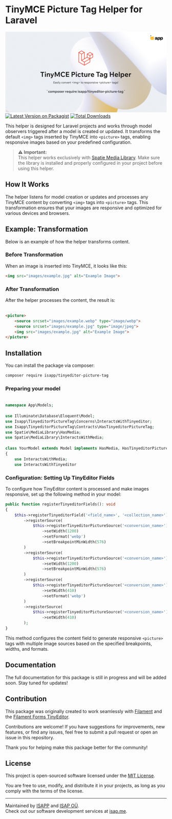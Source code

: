 # TinyMCE Picture Tag Helper for Laravel

[![TinyMCE Picture Tag Helper for Laravel](https://github.com/isap-ou/tinyeditor-picture-tag/blob/main/images/banner.jpg?raw=true)](https://github.com/isap-ou/tinyeditor-picture-tag)
[![Latest Version on Packagist](https://img.shields.io/packagist/v/isapp/tinyeditor-picture-tag.svg?style=flat-square)](https://packagist.org/packages/isapp/tinyeditor-picture-tag)
[![Total Downloads](https://img.shields.io/packagist/dt/isapp/tinyeditor-picture-tag.svg?style=flat-square)](https://packagist.org/packages/isapp/tinyeditor-picture-tag)

This helper is designed for Laravel projects and works through model observers triggered after a model is created or
updated.
It transforms the default `<img>` tags inserted by TinyMCE into `<picture>` tags, enabling responsive images based on
your predefined configuration.

> **⚠️ Important:**  
> This helper works exclusively with [Spatie Media Library](https://spatie.be/docs/laravel-medialibrary).
> Make sure the library is installed and properly configured in your project before using this helper.

## How It Works

The helper listens for model creation or updates and processes any TinyMCE content by converting `<img>` tags into
`<picture>` tags.
This transformation ensures that your images are responsive and optimized for various devices and browsers.

## Example: Transformation

Below is an example of how the helper transforms content.

### Before Transformation

When an image is inserted into TinyMCE, it looks like this:

```html
<img src="images/example.jpg" alt="Example Image">
```

### After Transformation

After the helper processes the content, the result is:

```html

<picture>
    <source srcset="images/example.webp" type="image/webp">
    <source srcset="images/example.jpg" type="image/jpeg">
    <img src="images/example.jpg" alt="Example Image">
</picture>
```

## Installation

You can install the package via composer:

```bash
composer require isapp/tinyeditor-picture-tag
```

### Preparing your model

```php

namespace App\Models;

use Illuminate\Database\Eloquent\Model;
use Isapp\TinyeditorPictureTag\Concerns\InteractsWithTinyeditor;
use Isapp\TinyeditorPictureTag\Contracts\HasTinyeditorPictureTag;
use Spatie\MediaLibrary\HasMedia;
use Spatie\MediaLibrary\InteractsWithMedia;

class YourModel extends Model implements HasMedia, HasTinyeditorPictureTag
{
    use InteractsWithMedia;
    use InteractsWithTinyeditor
```

### Configuration: Setting Up TinyEditor Fields

To configure how TinyEditor content is processed and make images responsive, set up the following method in your model:

```php
public function registerTinyeditorFields(): void
{
    $this->registerTinyeditorField('<field_name>', '<collection_name>')
        ->registerSource(
            $this->registerTinyeditorPictureSource('<conversion_name>')
                ->setWidth(1200)
                ->setFormat('webp')
                ->setBreakpointMinWidth(576)
        )
        ->registerSource(
            $this->registerTinyeditorPictureSource('<conversion_name>')
                ->setWidth(1200)
                ->setBreakpointMinWidth(576)
        )
        ->registerSource(
            $this->registerTinyeditorPictureSource('<conversion_name>')
                ->setWidth(410)
                ->setFormat('webp')
        )
        ->registerSource(
            $this->registerTinyeditorPictureSource('<conversion_name>')
                ->setWidth(410)
        );
}
```

This method configures the content field to generate responsive `<picture>` tags with multiple image sources based on
the specified breakpoints, widths, and formats.

## Documentation

The full documentation for this package is still in progress and will be added soon. Stay tuned for updates!

## Contribution

This package was originally created to work seamlessly with [Filament](https://filamentphp.com/) and
the [Filament Forms TinyEditor](https://github.com/mohamedsabil83/filament-forms-tinyeditor/).

Contributions are welcome! If you have suggestions for improvements, new features, or find any issues, feel free to
submit a pull request or open an issue in this repository.

Thank you for helping make this package better for the community!

## License

This project is open-sourced software licensed under the [MIT License](https://opensource.org/licenses/MIT).

You are free to use, modify, and distribute it in your projects, as long as you comply with the terms of the license.

---

Maintained by [ISAPP](https://isapp.be) and [ISAP OÜ](https://isap.me).  
Check out our software development services at [isap.me](https://isap.me).